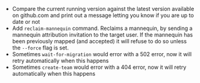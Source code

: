 - Compare the current running version against the latest version available on github.com and print out a message letting you know if you are up to date or not
- Add `reclaim-mannequin` command. Reclaims a mannequin, by sending a mannequin attribution invitation to the target user. If the mannequin has been previously mapped (and accepted) it will refuse to do so unless the `--force` flag is set.
- Sometimes `wait-for-migration` would error with a 502 error, now it will retry automatically when this happens
- Sometimes `create-team` would error with a 404 error, now it will retry automatically when this happens